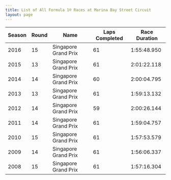```yaml
---
title: List of All Formula 1® Races at Marina Bay Street Circuit
layout: page
---
```



| Season | Round | Name | Laps Completed | Race Duration |
|--|--|--|--|--|
| 2016 | 15 | Singapore Grand Prix | 61 | 1:55:48.950 |
| 2015 | 13 | Singapore Grand Prix | 61 | 2:01:22.118 |
| 2014 | 14 | Singapore Grand Prix | 60 | 2:00:04.795 |
| 2013 | 13 | Singapore Grand Prix | 61 | 1:59:13.132 |
| 2012 | 14 | Singapore Grand Prix | 59 | 2:00:26.144 |
| 2011 | 14 | Singapore Grand Prix | 61 | 1:59:04.757 |
| 2010 | 15 | Singapore Grand Prix | 61 | 1:57:53.579 |
| 2009 | 14 | Singapore Grand Prix | 61 | 1:56:06.337 |
| 2008 | 15 | Singapore Grand Prix | 61 | 1:57:16.304 |



